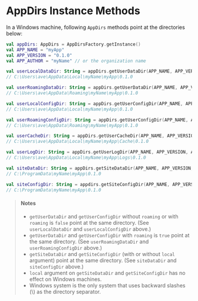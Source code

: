 # AppDirs Instance Methods

In a Windows machine, following `AppDirs` methods point at the directories
below:

```kotlin
val appDirs: AppDirs = AppDirsFactory.getInstance()
val APP_NAME = "myApp"
val APP_VERSION = "0.1.0"
val APP_AUTHOR = "myName" // or the organization name

val userLocalDataDir: String = appDirs.getUserDataDir(APP_NAME, APP_VERSION, APP_AUTHOR)
// C:\Users\ave\AppData\Local\myName\myApp\0.1.0

val userRoamingDataDir: String = appDirs.getUserDataDir(APP_NAME, APP_VERSION, APP_AUTHOR, roaming = true)
// C:\Users\ave\AppData\Roaming\myName\myApp\0.1.0

val userLocalConfigDir: String = appDirs.getUserConfigDir(APP_NAME, APP_VERSION, APP_AUTHOR)
// C:\Users\ave\AppData\Local\myName\myApp\0.1.0

val userRoamingConfigDir: String = appDirs.getUserConfigDir(APP_NAME, APP_VERSION, APP_AUTHOR, roaming = true)
// C:\Users\ave\AppData\Roaming\myName\myApp\0.1.0

val userCacheDir: String = appDirs.getUserCacheDir(APP_NAME, APP_VERSION, APP_AUTHOR)
// C:\Users\ave\AppData\Local\myName\myApp\Cache\0.1.0

val userLogDir: String = appDirs.getUserLogDir(APP_NAME, APP_VERSION, APP_AUTHOR)
// C:\Users\ave\AppData\Local\myName\myApp\Logs\0.1.0

val siteDataDir: String = appDirs.getSiteDataDir(APP_NAME, APP_VERSION, APP_AUTHOR)
// C:\ProgramData\myName\myApp\0.1.0

val siteConfigDir: String = appdirs.getSiteConfigDir(APP_NAME, APP_VERSION, APP_AUTHOR)
// C:\ProgramData\myName\myApp\0.1.0
```

 > <h4>Notes</h4>
 >
 > - `getUserDataDir` and `getUserConfigDir` without `roaming` or with
 >   `roaming` is `false` point at the same directory. (See `userLocalDataDir`
 >   and `userLocalConfigDir` above.)
 > - `getUserDataDir` and `getUserConfigDir` with `roaming` is `true` point
 >   at the same directory. (See `userRoamingDataDir` and
 >   `userRoamingConfigDir` above.)
 > - `getSiteDataDir` and `getSiteConfigDir` (with or without `local`
 >   argument) point at the same directory. (See `siteDataDir` and
 >   `siteConfigDir` above.)
 > - `local` argument on `getSiteDataDir` and `getSiteConfigDir` has no
 >   effect on Windows machines.
 > - Windows system is the only system that uses backward slashes (\\) as
 >   the directory separator.